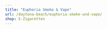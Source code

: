 ```yaml
---
title: "Euphoria Smoke & Vape"
url: /daytona-beach/euphoria-smoke-und-vape/
shop: E-Zigaretten
---
```

